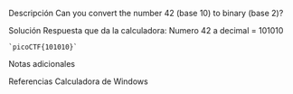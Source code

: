 Descripción
	Can you convert the number 42 (base 10) to binary (base 2)?
	
Solución
	Respuesta que da la calculadora:
		Numero 42 a decimal = 101010
		
	`picoCTF{101010}`
	
Notas adicionales
	
Referencias
	Calculadora de Windows